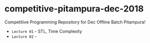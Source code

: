 # competitive-pitampura-dec-2018
Competitive Programming Repository for Dec Offline Batch Pitampura!

- `Lecture 01` - STL, Time Complexity
- `Lecture 02` - 
